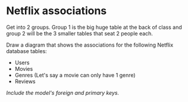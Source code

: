 # Netflix associations

Get into 2 groups. Group 1 is the big huge table at the back of class and group 2 will be the 3 smaller tables that seat 2 people each.

Draw a diagram that shows the associations for the following Netflix database tables:

- Users
- Movies
- Genres (Let's say a movie can only have 1 genre)
- Reviews

*Include the model's foreign and primary keys.*
